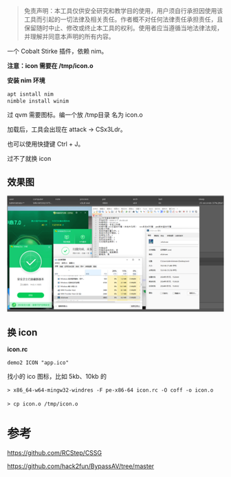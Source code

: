 > 免责声明：本工具仅供安全研究和教学目的使用，用户须自行承担因使用该工具而引起的一切法律及相关责任。作者概不对任何法律责任承担责任，且保留随时中止、修改或终止本工具的权利。使用者应当遵循当地法律法规，并理解并同意本声明的所有内容。



一个 Cobalt Stirke 插件，依赖 nim。

**注意：icon 需要在 /tmp/icon.o**

**安装 nim 环境**

```
apt isntall nim
nimble install winim
```

过 qvm 需要图标。编一个放 /tmp目录 名为 icon.o

加载后，工具会出现在 attack -> CSx3Ldr。

也可以使用快捷键 Ctrl + J。

过不了就换 icon

## 效果图

![image-20240107153547666](img/image1.png)

## 

## 换 icon

**icon.rc**

```
demo2 ICON "app.ico"
```

找小的 ico 图标，比如 5kb、10kb 的

```
> x86_64-w64-mingw32-windres -F pe-x86-64 icon.rc -O coff -o icon.o

> cp icon.o /tmp/icon.o
```





# 参考 

https://github.com/RCStep/CSSG

https://github.com/hack2fun/BypassAV/tree/master
